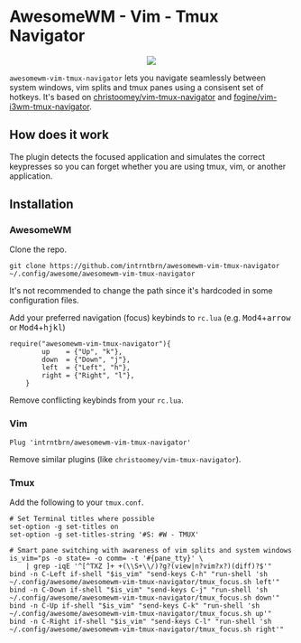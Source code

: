 AwesomeWM - Vim - Tmux Navigator
==================

<p align="center">
  <img src="https://s7.gifyu.com/images/magic2c10caab0952e59d4.gif">
</p>

`awesomewm-vim-tmux-navigator` lets you navigate seamlessly between system windows, vim splits and tmux panes using a consisent set of hotkeys.
It's based on [christoomey/vim-tmux-navigator](https://github.com/christoomey/vim-tmux-navigator) and [fogine/vim-i3wm-tmux-navigator](https://github.com/fogine/vim-i3wm-tmux-navigator).

How does it work
------------
The plugin detects the focused application and simulates the correct keypresses so you can forget whether you are using tmux, vim, or another application.

Installation
------------

### AwesomeWM
Clone the repo.
```
git clone https://github.com/intrntbrn/awesomewm-vim-tmux-navigator ~/.config/awesome/awesomewm-vim-tmux-navigator
```
It's not recommended to change the path since it's hardcoded in some configuration files.

Add your preferred navigation (focus) keybinds to `rc.lua` (e.g. <kbd>Mod4</kbd>+<kbd>arrow</kbd> or <kbd>Mod4</kbd>+<kbd>hjkl</kbd>)

```
require("awesomewm-vim-tmux-navigator"){
        up    = {"Up", "k"},
        down  = {"Down", "j"},
        left  = {"Left", "h"},
        right = {"Right", "l"},
    }
```
Remove conflicting keybinds from your `rc.lua`.

### Vim


```vim
Plug 'intrntbrn/awesomewm-vim-tmux-navigator'
```

Remove similar plugins (like `christoomey/vim-tmux-navigator`).

### Tmux
Add the following to your `tmux.conf`.
```tmux
# Set Terminal titles where possible
set-option -g set-titles on
set-option -g set-titles-string '#S: #W - TMUX'

# Smart pane switching with awareness of vim splits and system windows
is_vim="ps -o state= -o comm= -t '#{pane_tty}' \
	| grep -iqE '^[^TXZ ]+ +(\\S+\\/)?g?(view|n?vim?x?)(diff)?$'"
bind -n C-Left if-shell "$is_vim" "send-keys C-h" "run-shell 'sh ~/.config/awesome/awesomewm-vim-tmux-navigator/tmux_focus.sh left'"
bind -n C-Down if-shell "$is_vim" "send-keys C-j" "run-shell 'sh ~/.config/awesome/awesomewm-vim-tmux-navigator/tmux_focus.sh down'"
bind -n C-Up if-shell "$is_vim" "send-keys C-k" "run-shell 'sh ~/.config/awesome/awesomewm-vim-tmux-navigator/tmux_focus.sh up'"
bind -n C-Right if-shell "$is_vim" "send-keys C-l" "run-shell 'sh ~/.config/awesome/awesomewm-vim-tmux-navigator/tmux_focus.sh right'"
```
